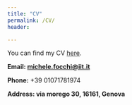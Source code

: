 ```yaml
---
title: "CV"
permalink: /CV/
header:

---
```


You can find my CV [here](https://www.dropbox.com/s/13suf5emc4nqknc/cv_last.pdf).

**Email: michele.focchi@iit.it**

**Phone:** +39 01071781974

**Address: via morego 30, 16161, Genova**






